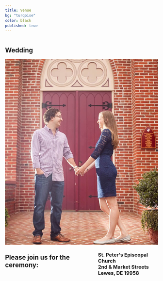 ```yaml
---
title: Venue
bg: "turqoise"
color: black
published: true
---
```

<div class="row">
  
  <div class="small-12 large-12 columns wedding">
    <h2>Wedding</h2>
  </div>
  <div class="small-12 large-5 large-offset-1 columns">
    <img src="/img/church.jpg" />
  </div>
  <div class="small-12 large-5 end columns ceremony">
    <h2>Please join us for the ceremony: </h2>
    <h3>St. Peter's Episcopal Church<br/>
       2nd & Market Streets <br/>
       Lewes, DE 19958</h3>
  </div>
  
</div>
